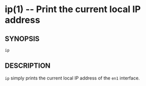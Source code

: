 ip(1) -- Print the current local IP address
===========================================

## SYNOPSIS

`ip`

## DESCRIPTION

`ip` simply prints the current local IP address of the `en1` interface.
